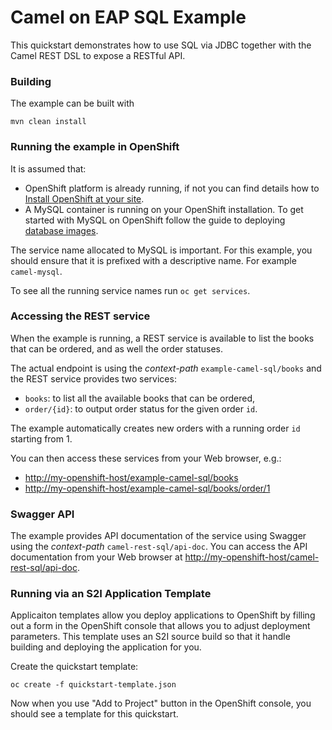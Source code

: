 # Camel on EAP SQL Example

This quickstart demonstrates how to use SQL via JDBC together with the Camel REST DSL to expose a RESTful API.

### Building

The example can be built with

    mvn clean install

### Running the example in OpenShift

It is assumed that:
- OpenShift platform is already running, if not you can find details how to [Install OpenShift at your site](https://docs.openshift.com/container-platform/3.3/install_config/index.html).
- A MySQL container is running on your OpenShift installation. To get started with MySQL on OpenShift follow the guide to deploying [database images](https://docs.openshift.com/enterprise/3.1/using_images/db_images/mysql.html).

The service name allocated to MySQL is important. For this example, you should ensure that it is prefixed with a descriptive name. For example `camel-mysql`.

To see all the running service names run `oc get services`.  

### Accessing the REST service

When the example is running, a REST service is available to list the books that can be ordered, and as well the order statuses.

The actual endpoint is using the _context-path_ `example-camel-sql/books` and the REST service provides two services:

- `books`: to list all the available books that can be ordered,
- `order/{id}`: to output order status for the given order `id`.

The example automatically creates new orders with a running order `id` starting from 1.

You can then access these services from your Web browser, e.g.:

- <http://my-openshift-host/example-camel-sql/books>
- <http://my-openshift-host/example-camel-sql/books/order/1>

### Swagger API

The example provides API documentation of the service using Swagger using the _context-path_ `camel-rest-sql/api-doc`. You can access the API documentation from your Web browser at <http://my-openshift-host/camel-rest-sql/api-doc>.

### Running via an S2I Application Template

Applicaiton templates allow you deploy applications to OpenShift by filling out a form in the OpenShift console that allows you to adjust deployment parameters.  This template uses an S2I source build so that it handle building and deploying the application for you.

Create the quickstart template:

    oc create -f quickstart-template.json

Now when you use "Add to Project" button in the OpenShift console, you should see a template for this quickstart.
